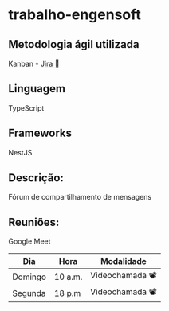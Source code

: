 # trabalho-engensoft
## Metodologia ágil utilizada
Kanban - [Jira 🔗]("https://engenforum.atlassian.net/jira")
## Linguagem
TypeScript
## Frameworks
NestJS
## Descrição:
Fórum de compartilhamento de mensagens

## Reuniões:
Google Meet

| Dia   | Hora | Modalidade |
| -------- | ------- | ------------ |
| Domingo  | 10 a.m. | Videochamada 📽️ |
| Segunda  | 18 p.m  | Videochamada 📽️ |
